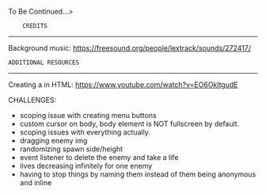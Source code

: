 To Be Continued...>

        CREDITS
-------------------------
Background music: https://freesound.org/people/lextrack/sounds/272417/

    ADDITIONAL RESOURCES
-------------------------

Creating a <canvas> in HTML: https://www.youtube.com/watch?v=EO6OkltgudE


CHALLENGES:

- scoping issue with creating menu buttons
- custom cursor on body, body element is NOT fullscreen by default.
- scoping issues with everything actually.
- dragging enemy img
- randomizing spawn side/height
- event listener to delete the enemy and take a life
- lives decreasing infinitely for one enemy
- having to stop things by naming them instead of them being anonymous and inline
